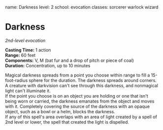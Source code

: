name: Darkness level: 2 school: evocation classes: sorcerer warlock wizard

# Darkness
_2nd-level evocation_

**Casting Time:** 1 action    
**Range:** 60 feet    
**Components:** V, M (bat fur and a drop of pitch or piece of coal)    
**Duration:** Concentration, up to 10 minutes

Magical darkness spreads from a point you choose within range to fill a 15-foot-radius sphere for the duration. The darkness spreads around corners. A creature with darkvision can't see through this darkness, and nonmagical light can't illuminate it.    
If the point you choose is on an object you are holding or one that isn't being worn or carried, the darkness emanates from the object and moves with it. Completely covering the source of the darkness with an opaque object, such as a bowl or a helm, blocks the darkness.    
If any of this spell's area overlaps with an area of light created by a spell of 2nd level or lower, the spell that created the light is dispelled. 